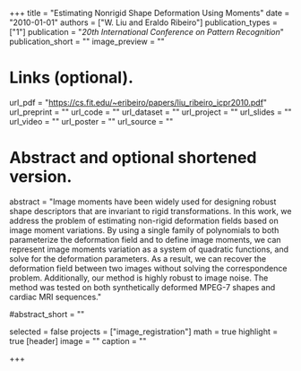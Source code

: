 +++
title = "Estimating Nonrigid Shape Deformation Using Moments"
date = "2010-01-01"
authors = ["W. Liu and Eraldo Ribeiro"]
publication_types = ["1"]
publication = "_20th International Conference on Pattern Recognition_"
publication_short = ""
image_preview = ""


# Links (optional).
url_pdf = "https://cs.fit.edu/~eribeiro/papers/liu_ribeiro_icpr2010.pdf"
url_preprint = ""
url_code = ""
url_dataset = ""
url_project = ""
url_slides = ""
url_video = ""
url_poster = ""
url_source = ""

# Abstract and optional shortened version.
abstract = "Image moments have been widely used for designing robust shape descriptors that are invariant to rigid transformations. In this work, we address the problem of estimating non-rigid deformation fields based on image moment variations. By using a single family of polynomials to both parameterize the deformation field and to define image moments, we can represent image moments variation as a system of quadratic functions, and solve for the deformation parameters. As a result, we can recover the deformation field between two images without solving the correspondence problem. Additionally, our method is highly robust to image noise. The method was tested on both synthetically deformed MPEG-7 shapes and cardiac MRI sequences."

#abstract_short = ""





selected = false
projects = ["image_registration"]
math = true
highlight = true
[header]
image = ""
caption = ""




+++

